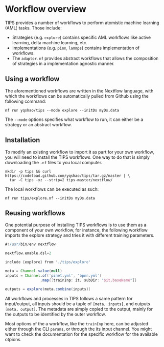# Workflow overview

TIPS provides a number of workflows to perform atomistic machine learning (AML)
tasks. Those include:

- Strategies (e.g. `explore`) contains specific AML workflows like active
  learning, delta machine learning, etc.
- Implementations (e.g. `pinn`, `lammps`) contains implementation of workflows.
- The `adaptor.nf` provides abstract workflows that allows the composition of
  strategies in a implementation agnostic manner.

## Using a workflow

The aforementioned workflows are written in the Nextflow language, with which
the workflows can be automatically pulled from Github using the following
command:

```shell
nf run yqshao/tips --mode explore --initDs myDs.data
```

The `--mode` options specifies what workflow to run, it can either be a strategy
or an abstract workflow.

## Installation

To modify an existing workflow to import it as part for your own workflow, you
will need to install the TIPS workflows. One way to do that is simply
downloading the `.nf` files to you local computer.

```shell
mkdir -p tips && curl https://codeload.github.com/yqshao/tips/tar.gz/master | \
  tar -C tips -xz --strip=2 tips-master/nextflow/
```

The local workflows can be executed as such:

```shell
nf run tips/explore.nf --initDs myDs.data
```

## Reusing workflows

One potential purpose of installing TIPS workflows is to use them as a component
of your own workflow, for instance, the following workflow imports the explore
strategy and tries it with different training parameters.

```groovy
#!/usr/bin/env nextflow

nextflow.enable.dsl=2

include {explore} from './tips/explore'

meta = Channel.value(null)
inputs = Channel.of('pinet.yml', 'bpnn.yml')
                .map{[trainInp: it, subDir: "$it.baseName"]}

outputs = explore(meta.combine(inputs))
```

All workflows and processes in TIPS follows a same pattern for input/output, all
inputs should be a tuple of `[meta, inputs]`, and outputs `[meta, output]`. The
metadata are simply copied to the output, mainly for the outputs to be
identified by the outer workflow. 

Most options of the a workflow, like the `trainInp` here, can be adjusted either
through the CLI `params`, or through the its input channel. You might want to
check the documentation for the specific workflow for the available otpions.


